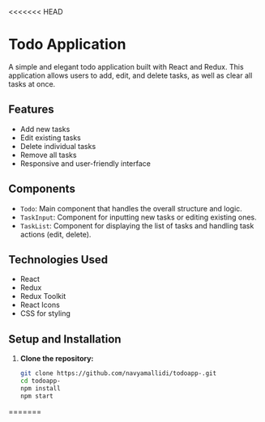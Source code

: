 <<<<<<< HEAD
# Todo Application

A simple and elegant todo application built with React and Redux. This application allows users to add, edit, and delete tasks, as well as clear all tasks at once. 

## Features

- Add new tasks
- Edit existing tasks
- Delete individual tasks
- Remove all tasks
- Responsive and user-friendly interface

## Components

- `Todo`: Main component that handles the overall structure and logic.
- `TaskInput`: Component for inputting new tasks or editing existing ones.
- `TaskList`: Component for displaying the list of tasks and handling task actions (edit, delete).

## Technologies Used

- React
- Redux
- Redux Toolkit
- React Icons
- CSS for styling

## Setup and Installation

1. **Clone the repository:**

   ```bash
   git clone https://github.com/navyamallidi/todoapp-.git
   cd todoapp-
   npm install
   npm start
=======
